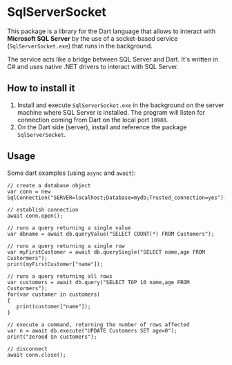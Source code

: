 # SqlServerSocket

This package is a library for the Dart language that allows to interact with **Microsoft SQL Server**  by the use of a socket-based service (`SqlServerSocket.exe`) that runs in the background. 

The service acts like a bridge between SQL Server and Dart. It's written in C# and uses native .NET drivers to interact with SQL Server. 

## How to install it

1) Install and execute `SqlServerSocket.exe` in the background on the server machine where SQL Server is installed. The program will listen for connection coming from Dart on the local port `10980`.
2) On the Dart side (server), install and reference the package `SqlServerSocket`.

## Usage

Some dart examples (using `async` and `await`): 

```
// create a database object 
var conn = new SqlConnection("SERVER=localhost;Database=mydb;Trusted_connection=yes");

// establish connection
await conn.open();

// runs a query returning a single value
var dbname = await db.queryValue("SELECT COUNT(*) FROM Customers");

// runs a query returning a single row
var myFirstCustomer = await db.querySingle("SELECT name,age FROM Custormers");
print(myFirstCustomer["name"]);

// runs a query returning all rows
var customers = await db.query("SELECT TOP 10 name,age FROM Custormers");
for(var customer in customers)
{
   print(customer["name"]);
}

// execute a command, returning the number of rows affected
var n = await db.execute("UPDATE Customers SET age=0");
print("zeroed $n customers");

// disconnect
await conn.close();
```
